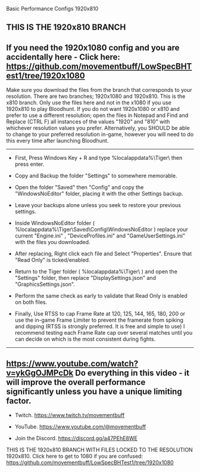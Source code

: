 Basic Performance Configs 1920x810

THIS IS THE 1920x810 BRANCH
-
If you need the 1920x1080 config and you are accidentally here -  Click here: https://github.com/movementbuff/LowSpecBHTest1/tree/1920x1080
-
Make sure you download the files from the branch that corresponds to your resolution. There are two branches; 1920x1080 and 1920x810. This is the x810 branch. Only use the files here and not in the x1080 if you use 1920x810 to play Bloodhunt.
If you do not want 1920x1080 or x810 and prefer to use a different resolution; open the files in Notepad and Find and Replace (CTRL F) all instances of the values "1920" and "810" with whichever resolution values you prefer. Alternatively, you SHOULD be able to change to your preferred resolution in-game, however you will need to do this every time after launching Bloodhunt.

   -----------------------------------------------------------------------------------------------------------------------------------------------------------------------------

- First, Press Windows Key + R and type %localappdata%\Tiger\ then press enter.
  
- Copy and Backup the folder "Settings" to somewhere memorable.
- Open the folder "Saved" then "Config" and copy the "WindowsNoEditor" folder, placing it with the other Settings backup.
- Leave your backups alone unless you seek to restore your previous settings. 

- Inside WindowsNoEditor folder ( %localappdata%\Tiger\Saved\Config\WindowsNoEditor ) replace your current "Engine.ini" ,  "DeviceProfiles.ini" and "GameUserSettings.ini" with the files you downloaded.
- After replacing, Right click each file and Select "Properties". Ensure that "Read Only" is ticked/enabled.
  
- Return to the Tiger folder ( %localappdata%\Tiger\ ) and open the "Settings" folder, then replace "DisplaySettings.json" and "GraphicsSettings.json".
- Perform the same check as early to validate that Read Only is enabled on both files.

- Finally, Use RTSS to cap Frame Rate at 120, 125, 144, 165, 180, 200 or use the in-game Frame Limiter to prevent the framerate from spiking and dipping  (RTSS is strongly preferred. It is free and simple to use)
  I recommend testing each Frame Rate cap over several matches until you can decide on which is the most consistent during fights.

-----------------------------------------------------------------------------------------------------------------------------
https://www.youtube.com/watch?v=ykGgOJMPcDk
Do everything in this video - it will improve the overall performance significantly unless you have a unique limiting factor.
-----------------------------------------------------------------------------------------------------------------------------

+ Twitch. https://www.twitch.tv/movementbuff

+ YouTube. https://www.youtube.com/@movementbuff

+ Join the Discord. https://discord.gg/a47PEhE8WE


THIS IS THE 1920x810 BRANCH WITH FILES LOCKED TO THE RESOLUTION 1920x810. Click here to get to 1080 if you are confused: https://github.com/movementbuff/LowSpecBHTest1/tree/1920x1080
